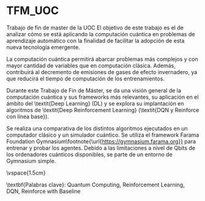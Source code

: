 # TFM_UOC
Trabajo de fin de master de la UOC
El objetivo de este trabajo es el de analizar cómo se está aplicando la computación cuántica en problemas de aprendizaje automático con la finalidad de facilitar la adopción de esta nueva tecnología emergente.

La computación cuántica permitirá abarcar problemas más complejos y con mayor cantidad de variables que en computación clásica. Además, contribuirá al decremento de emisiones de gases de efecto invernadero, ya que reducirá el tiempo de computación de los entrenamientos.

Durante este Trabajo de Fin de Máster, se da una visión general de la computación cuántica y sus frameworks más relevantes, su aplicación en el ámbito del \textit{Deep Learning} (DL) y se explora su implantación en algoritmos de \textit{Deep Reinforcement Learning} (\textit{DQN y Reinforce con línea base}). 

Se realiza una comparativa de los distintos algoritmos ejecutados en un computador clásico y un simulador cuántico. Se utiliza el framework Farama Foundation Gymnasium\footnote{\url{https://gymnasium.farama.org}} para entrenar y probar los agentes. Debido a las limitaciones a nivel de Qbits de los ordenadores cuánticos disponibles, se parte de un entorno de Gymnasium simple.

\vspace{1.5cm}

\textbf{Palabras clave}: Quantum Computing, Reinforcement Learning, DQN, Reinforce with Baseline
